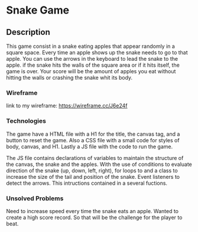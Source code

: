 # Snake Game

## Description
This game consist in a snake eating apples that appear randomly in a square space. Every time an apple shows up the snake needs to go to that apple. You can use the  arrows in the keyboard to lead the snake to the apple.
if the snake hits the walls of the square area or if it hits itself, the game is over. Your score will be the amount of apples you eat without hitting the walls or crashing the snake whit its body. 


### Wireframe
link to my wireframe:
https://wireframe.cc/J6e24f


###  Technologies
The game have a HTML file with a H1 for the title, the canvas tag, and a button to reset the game. Also a CSS file with a small code for styles of body, canvas, and H1. Lastly a JS file with the code to run the game. 

The JS file contains declarations of variables to maintain the structure of the canvas, the snake and the apples. With the use of conditions to evaluate direction of the snake (up, down, left, right), for loops to and a class to increase the size of the tail and position of the snake. Event listeners to detect the arrows. This intructions contained in a several fuctions.


### Unsolved Problems
Need to increase speed every time the snake eats an apple.
Wanted to create a high score record. So that will be the challenge for the player to beat.


